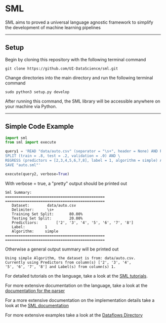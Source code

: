 # SML
SML aims to proved a universal language agnostic framework to simplify the development of machine learning pipelines
____
## Setup
Begin by cloning this repository with the following terminal command
```
git clone https://github.com/UI-DataScience/sml.git
```
Change directories into the main directory and run the following terminal command

```
sudo python3 setup.py develop
```
After running this command, the SML library will be accessible anywhere on your machine via Python.

____
## Simple Code Example

```python
import sml
from sml import execute

query1 = 'READ "data/auto.csv" (separator = "\s+", header = None) AND REPLACE ("?", "mode") AND \
SPLIT (train = .8, test = .2, validation = .0) AND \
REGRESS (predictors = [2,3,4,5,6,7,8], label = 1, algorithm = simple) AND \
SAVE "auto.sml"'

execute(query2, verbose=True)

```

With verbose = true, a "pretty" output should be printed out

```
Sml Summary:
=============================================
=============================================
   Dataset:        data/auto.csv
   Delimiter:      \s+
   Training Set Split:       80.00%
   Testing Set Split:        20.00%
   Predictiors:        ['2', '3', '4', '5', '6', '7', '8']
   Label:         1
   Algorithm:     simple
=============================================
=============================================
```

Otherwise a general output summary will be printed out
```
Using simple Algorithm, the dataset is from: data/auto.csv.
Currently using Predictors from column(s) ['2', '3', '4',
'5', '6', '7', '8'] and Label(s) from column(s) 1.
```

For detailed tutorials on the language, take a look at the [SML tutorials](https://github.com/UI-DataScience/sml/blob/master/dataflows/README.md).

For more extensive documentation on the language, take a look at the [documentation for the parser](https://github.com/UI-DataScience/sml/tree/master/sml/parser)

For a more extensive documentation on the implementation details take a look at the [SML documentation](https://github.com/UI-DataScience/sml/tree/master/sml)

For more extensive examples take a look at the [Dataflows Directory](https://github.com/UI-DataScience/sml/tree/master/dataflows)

